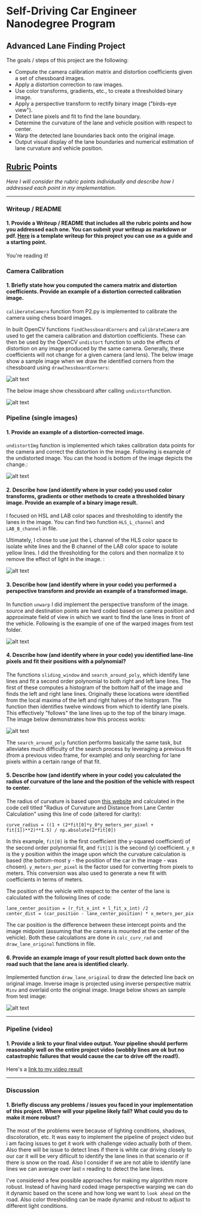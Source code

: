 
# Self-Driving Car Engineer Nanodegree Program
## Advanced Lane Finding Project

The goals / steps of this project are the following:

* Compute the camera calibration matrix and distortion coefficients given a set of chessboard images.
* Apply a distortion correction to raw images.
* Use color transforms, gradients, etc., to create a thresholded binary image.
* Apply a perspective transform to rectify binary image ("birds-eye view").
* Detect lane pixels and fit to find the lane boundary.
* Determine the curvature of the lane and vehicle position with respect to center.
* Warp the detected lane boundaries back onto the original image.
* Output visual display of the lane boundaries and numerical estimation of lane curvature and vehicle position.

[//]: # (Image References)

[im01]: ./output_images/01-calibration.png "Chessboard Calibration"
[im02]: ./output_images/02-undistort_chessboard.png "Undistorted Chessboard"
[im03]: ./output_images/03-undistort.png "Undistorted Dashcam Image"
[im04]: ./output_images/04-unwarp.png "Perspective Transform"
[im05]: ./output_images/05-colorspace_exploration.png "Colorspace Exploration"
[im06]: ./output_images/09-sobel_magnitude_and_direction.png "Sobel Magnitude & Direction"
[im07]: ./output_images/11-hls_l_channel.png "HLS L-Channel"
[im08]: ./output_images/12-lab_b_channel.png "LAB B-Channel"
[im09]: ./output_images/13-pipeline_all_test_images.png "Processing Pipeline for All Test Images"
[im10]: ./output_images/14-sliding_window_polyfit.png "Sliding Window Polyfit"
[im11]: ./output_images/15-sliding_window_histogram.png "Sliding Window Histogram"
[im12]: ./output_images/16-polyfit_from_previous_fit.png "Polyfit Using Previous Fit"
[im13]: ./output_images/17-draw_lane.png "Lane Drawn onto Original Image"
[im14]: ./output_images/18-draw_data.png "Data Drawn onto Original Image"

[video1]: ./project_video_output.mp4 "Video"

## [Rubric](https://review.udacity.com/#!/rubrics/571/view) Points
*Here I will consider the rubric points individually and describe how I addressed each point in my implementation.*

---
### Writeup / README

#### 1. Provide a Writeup / README that includes all the rubric points and how you addressed each one.  You can submit your writeup as markdown or pdf.  [Here](https://github.com/udacity/CarND-Advanced-Lane-Lines/blob/master/writeup_template.md) is a template writeup for this project you can use as a guide and a starting point.  

You're reading it!

### Camera Calibration

#### 1. Briefly state how you computed the camera matrix and distortion coefficients. Provide an example of a distortion corrected calibration image.

`caliberateCamera` function from P2.py is implemented to calibrate the camera using chess board images.

In built OpenCV functions `findChessboardCorners` and `calibrateCamera` are used to get the camera calibration and distortion coefficients. These can then be used by the OpenCV `undistort` function to undo the effects of distortion on any image produced by the same camera. Generally, these coefficients will not change for a given camera (and lens). The below image show a sample image when we draw the identified corners from the chessboard using `drawChessboardCorners`:

![alt text][im01]

The below image show chessboard after calling `undistort`function.

![alt text][im02]

### Pipeline (single images)

#### 1. Provide an example of a distortion-corrected image.

`undistortImg` function is implemented which takes calibration data points for the camera and correct the distortion in the image. Following is example of the undistorted image. You can the hood is bottom of the image depicts the change.:

![alt text][im03]

#### 2. Describe how (and identify where in your code) you used color transforms, gradients or other methods to create a thresholded binary image.  Provide an example of a binary image result.

I focused on HSL and LAB color spaces and thresholding to identify the lanes in the image. You can find two function `HLS_L_channel` and `LAB_B_channel` in file.

Ultimately, I chose to use just the L channel of the HLS color space to isolate white lines and the B channel of the LAB color space to isolate yellow lines. I did the thresholding for the colors and then normalize it to remove the effect of light in the image. :

![alt text][im04]

#### 3. Describe how (and identify where in your code) you performed a perspective transform and provide an example of a transformed image.

In function `unwarp` I did implement the perspective transform of the image. source and destination points are hard coded based on camera position and approximate field of view in which we want to find the lane lines in front of the vehicle.
Following is the example of one of the warped images from test folder.

![alt text][im05]

#### 4. Describe how (and identify where in your code) you identified lane-line pixels and fit their positions with a polynomial?

The functions `sliding_window` and `search_around_poly`, which identify lane lines and fit a second order polynomial to both right and left lane lines. The first of these computes a histogram of the bottom half of the image and finds the left and right lane lines. Originally these locations were identified from the local maxima of the left and right halves of the histogram. The function then identifies twelve windows from which to identify lane pixels. This effectively "follows" the lane lines up to the top of the binary image. The image below demonstrates how this process works:

![alt text][im06]

The `search_around_poly` function performs basically the same task, but alleviates much difficulty of the search process by leveraging a previous fit (from a previous video frame, for example) and only searching for lane pixels within a certain range of that fit. 

#### 5. Describe how (and identify where in your code) you calculated the radius of curvature of the lane and the position of the vehicle with respect to center.

The radius of curvature is based upon [this website](http://www.intmath.com/applications-differentiation/8-radius-curvature.php) and calculated in the code cell titled "Radius of Curvature and Distance from Lane Center Calculation" using this line of code (altered for clarity):
```
curve_radius = ((1 + (2*fit[0]*y_0*y_meters_per_pixel + fit[1])**2)**1.5) / np.absolute(2*fit[0])
```
In this example, `fit[0]` is the first coefficient (the y-squared coefficient) of the second order polynomial fit, and `fit[1]` is the second (y) coefficient. `y_0` is the y position within the image upon which the curvature calculation is based (the bottom-most y - the position of the car in the image - was chosen). `y_meters_per_pixel` is the factor used for converting from pixels to meters. This conversion was also used to generate a new fit with coefficients in terms of meters. 

The position of the vehicle with respect to the center of the lane is calculated with the following lines of code:
```
lane_center_position = (r_fit_x_int + l_fit_x_int) /2
center_dist = (car_position - lane_center_position) * x_meters_per_pix
```
The car position is the difference between these intercept points and the image midpoint (assuming that the camera is mounted at the center of the vehicle). Both these calculations are done in `calc_curv_rad` and `draw_lane_original` functions in file.

#### 6. Provide an example image of your result plotted back down onto the road such that the lane area is identified clearly.

Implemented function `draw_lane_original` to draw the detected line back on original image. Inverse image is projected using inverse perspective matrix `Minv` and overlaid onto the original image. Image below shows an sample from test image:

![alt text][im07]

---

### Pipeline (video)

#### 1. Provide a link to your final video output.  Your pipeline should perform reasonably well on the entire project video (wobbly lines are ok but no catastrophic failures that would cause the car to drive off the road!).

Here's a [link to my video result](./project_video_output.mp4)

---

### Discussion

#### 1. Briefly discuss any problems / issues you faced in your implementation of this project.  Where will your pipeline likely fail?  What could you do to make it more robust?

The most of the problems were because of lighting conditions, shadows, discoloration, etc. It was easy to implement the pipeline of project video but i am facing issues to get it work with challenge video actually both of them. Also there will be issue to detect lines if there is white car driving closely to our car it will be very difiicult to identify the lane lines in that scenario or if there is snow on the road. Also I consider if we are not able to identify lane lines we can average over last `n` reading to detect the lane lines.

I've considered a few possible approaches for making my algorithm more robust. Instead of having hard coded image perspective warping we can do it dynamic based on the scene and how long we want to `look ahead` on the road. Also color thresholding can be made dynamic and robust to adjust to different light conditions.
